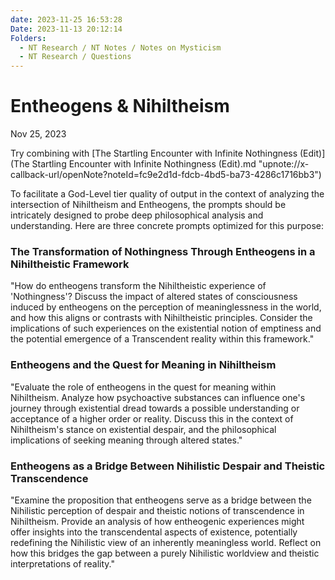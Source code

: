```yaml
---
date: 2023-11-25 16:53:28
Date: 2023-11-13 20:12:14
Folders:
  - NT Research / NT Notes / Notes on Mysticism
  - NT Research / Questions
---
```


# Entheogens & Nihiltheism 

Nov 25, 2023

Try combining with [The Startling Encounter with Infinite Nothingness (Edit)](The Startling Encounter with Infinite Nothingness \(Edit\).md "upnote://x-callback-url/openNote?noteId=fc9e2d1d-fdcb-4bd5-ba73-4286c1716bb3")

  

To facilitate a God-Level tier quality of output in the context of analyzing the intersection of Nihiltheism and Entheogens, the prompts should be intricately designed to probe deep philosophical analysis and understanding. Here are three concrete prompts optimized for this purpose:

  

### The Transformation of Nothingness Through Entheogens in a Nihiltheistic Framework

"How do entheogens transform the Nihiltheistic experience of 'Nothingness'? Discuss the impact of altered states of consciousness induced by entheogens on the perception of meaninglessness in the world, and how this aligns or contrasts with Nihiltheistic principles. Consider the implications of such experiences on the existential notion of emptiness and the potential emergence of a Transcendent reality within this framework." 

### **Entheogens and the Quest for Meaning in Nihiltheism**

"Evaluate the role of entheogens in the quest for meaning within Nihiltheism. Analyze how psychoactive substances can influence one's journey through existential dread towards a possible understanding or acceptance of a higher order or reality. Discuss this in the context of Nihiltheism's stance on existential despair, and the philosophical implications of seeking meaning through altered states." 

  

### Entheogens as a Bridge Between Nihilistic Despair and Theistic Transcendence

"Examine the proposition that entheogens serve as a bridge between the Nihilistic perception of despair and theistic notions of transcendence in Nihiltheism. Provide an analysis of how entheogenic experiences might offer insights into the transcendental aspects of existence, potentially redefining the Nihilistic view of an inherently meaningless world. Reflect on how this bridges the gap between a purely Nihilistic worldview and theistic interpretations of reality."